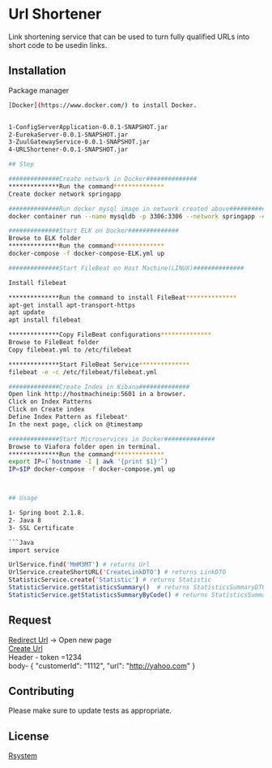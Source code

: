 # Url Shortener

Link shortening service that can be used to turn fully qualified URLs into short code to be usedin links.

## Installation

Package manager 
```bash
[Docker](https://www.docker.com/) to install Docker.


1-ConfigServerApplication-0.0.1-SNAPSHOT.jar
2-EurekaServer-0.0.1-SNAPSHOT.jar
3-ZuulGatewayService-0.0.1-SNAPSHOT.jar
4-URLShortener-0.0.1-SNAPSHOT.jar

## Step

##############Create network in Docker##############
**************Run the command**************
Create docker network springapp

##############Run docker mysql image in network created above##############
docker container run --name mysqldb -p 3306:3306 --network springapp -e MYSQL_ROOT_PASSWORD=root123 -e MYSQL_DATABASE=urlshortner -e MYSQL_USER=root  -d mysql:8

##############Start ELK on Docker##############
Browse to ELK folder 
**************Run the command**************
docker-compose -f docker-compose-ELK.yml up

##############Start FileBeat on Host Machine(LINUX)##############

Install filebeat 

**************Run the command to install FileBeat**************
apt-get install apt-transport-https
apt update
apt install filebeat

**************Copy FileBeat configurations**************
Browse to FileBeat folder
Copy filebeat.yml to /etc/filebeat 

**************Start FileBeat Service**************
filebeat -e -c /etc/filebeat/filebeat.yml

##############Create Index in Kibana##############
Open link http://hostmachineip:5601 in a browser.
Click on Index Patterns
Click on Create index
Define Index Pattern as filebeat*
In the next page, click on @timestamp

##############Start Microservices in Docker##############
Browse to Viafora folder open in terminal.
**************Run the command**************
export IP=(`hostname -I | awk '{print $1}'`)
IP=$IP docker-compose -f docker-compose.yml up



## Usage

1- Spring boot 2.1.8.
2- Java 8
3- SSL Certificate

```Java
import service

UrlService.find('MmM3MT') # returns Url
UrlService.createShortURL('CreateLinkDTO') # returns LinkDTO
StatisticService.create('Statistic') # returns Statistic
StatisticService.getStatisticsSummary()  # returns StatisticsSummaryDTO
StatisticService.getStatisticsSummaryByCode() # returns StatisticsSummaryDTO
```

## Request 
[Redirect Url](https://localhost:8443/v1/MmM3MT/)   ->   Open new page     
[Create Url](https://localhost:8443/v1/url)  
Header -  token =1234       
body-
{
  "customerId": "1112",
  "url": "http://yahoo.com"
 }


## Contributing
Please make sure to update tests as appropriate.

## License
[Rsystem](https://www.rsystems.com/)